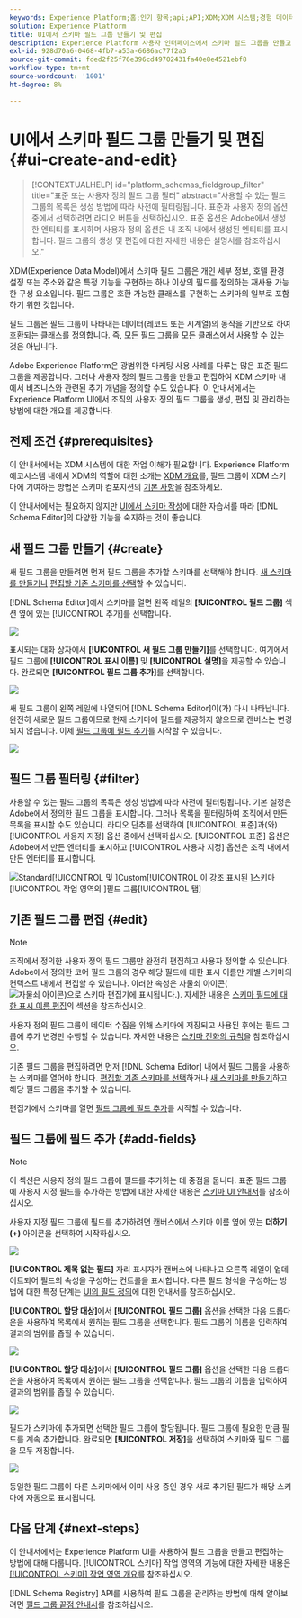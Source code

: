 ```yaml
---
keywords: Experience Platform;홈;인기 항목;api;API;XDM;XDM 시스템;경험 데이터 모델;데이터 모델;ui;작업 영역;필드 그룹;필드 그룹;
solution: Experience Platform
title: UI에서 스키마 필드 그룹 만들기 및 편집
description: Experience Platform 사용자 인터페이스에서 스키마 필드 그룹을 만들고 편집하는 방법을 알아봅니다.
exl-id: 928d70a6-0468-4fb7-a53a-6686ac77f2a3
source-git-commit: fded2f25f76e396cd49702431fa40e8e4521ebf8
workflow-type: tm+mt
source-wordcount: '1001'
ht-degree: 8%

---
```


# UI에서 스키마 필드 그룹 만들기 및 편집 {#ui-create-and-edit}

>[!CONTEXTUALHELP]
>id="platform_schemas_fieldgroup_filter"
>title="표준 또는 사용자 정의 필드 그룹 필터"
>abstract="사용할 수 있는 필드 그룹의 목록은 생성 방법에 따라 사전에 필터링됩니다. 표준과 사용자 정의 옵션 중에서 선택하려면 라디오 버튼을 선택하십시오. 표준 옵션은 Adobe에서 생성한 엔티티를 표시하며 사용자 정의 옵션은 내 조직 내에서 생성된 엔티티를 표시합니다. 필드 그룹의 생성 및 편집에 대한 자세한 내용은 설명서를 참조하십시오."

XDM(Experience Data Model)에서 스키마 필드 그룹은 개인 세부 정보, 호텔 환경 설정 또는 주소와 같은 특정 기능을 구현하는 하나 이상의 필드를 정의하는 재사용 가능한 구성 요소입니다. 필드 그룹은 호환 가능한 클래스를 구현하는 스키마의 일부로 포함하기 위한 것입니다.

필드 그룹은 필드 그룹이 나타내는 데이터(레코드 또는 시계열)의 동작을 기반으로 하여 호환되는 클래스를 정의합니다. 즉, 모든 필드 그룹을 모든 클래스에서 사용할 수 있는 것은 아닙니다.

Adobe Experience Platform은 광범위한 마케팅 사용 사례를 다루는 많은 표준 필드 그룹을 제공합니다. 그러나 사용자 정의 필드 그룹을 만들고 편집하여 XDM 스키마 내에서 비즈니스와 관련된 추가 개념을 정의할 수도 있습니다. 이 안내서에서는 Experience Platform UI에서 조직의 사용자 정의 필드 그룹을 생성, 편집 및 관리하는 방법에 대한 개요를 제공합니다.

## 전제 조건 {#prerequisites}

이 안내서에서는 XDM 시스템에 대한 작업 이해가 필요합니다. Experience Platform 에코시스템 내에서 XDM의 역할에 대한 소개는 [XDM 개요](../../home.md)를, 필드 그룹이 XDM 스키마에 기여하는 방법은 스키마 컴포지션의 [기본 사항](../../schema/composition.md)을 참조하세요.

이 안내서에서는 필요하지 않지만 [UI에서 스키마 작성](../../tutorials/create-schema-ui.md)에 대한 자습서를 따라 [!DNL Schema Editor]의 다양한 기능을 숙지하는 것이 좋습니다.

## 새 필드 그룹 만들기 {#create}

새 필드 그룹을 만들려면 먼저 필드 그룹을 추가할 스키마를 선택해야 합니다. [새 스키마를 만들거나](./schemas.md#create) [편집할 기존 스키마를 선택](./schemas.md#edit)할 수 있습니다.

[!DNL Schema Editor]에서 스키마를 열면 왼쪽 레일의 **[!UICONTROL 필드 그룹]** 섹션 옆에 있는 [!UICONTROL 추가]를 선택합니다.

![](../../images/ui/resources/field-groups/add-field-group.png)

표시되는 대화 상자에서 **[!UICONTROL 새 필드 그룹 만들기]**&#x200B;를 선택합니다. 여기에서 필드 그룹에 **[!UICONTROL 표시 이름]** 및 **[!UICONTROL 설명]**&#x200B;을 제공할 수 있습니다. 완료되면 **[!UICONTROL 필드 그룹 추가]**&#x200B;를 선택합니다.

![](../../images/ui/resources/field-groups/create-field-group.png)

새 필드 그룹이 왼쪽 레일에 나열되어 [!DNL Schema Editor]이(가) 다시 나타납니다. 완전히 새로운 필드 그룹이므로 현재 스키마에 필드를 제공하지 않으므로 캔버스는 변경되지 않습니다. 이제 [필드 그룹에 필드 추가](#add-fields)를 시작할 수 있습니다.

![](../../images/ui/resources/field-groups/field-group-added.png)

## 필드 그룹 필터링 {#filter}

사용할 수 있는 필드 그룹의 목록은 생성 방법에 따라 사전에 필터링됩니다. 기본 설정은 Adobe에서 정의한 필드 그룹을 표시합니다. 그러나 목록을 필터링하여 조직에서 만든 목록을 표시할 수도 있습니다. 라디오 단추를 선택하여 [!UICONTROL 표준]과(와) [!UICONTROL 사용자 지정] 옵션 중에서 선택하십시오. [!UICONTROL 표준] 옵션은 Adobe에서 만든 엔터티를 표시하고 [!UICONTROL 사용자 지정] 옵션은 조직 내에서 만든 엔터티를 표시합니다.

![Standard[!UICONTROL  및 ]Custom[!UICONTROL 이 강조 표시된 ]스키마[!UICONTROL  작업 영역의 ]필드 그룹[!UICONTROL  탭]](../../images/ui/resources/field-groups/standard-and-custom-field-groups.png)

## 기존 필드 그룹 편집 {#edit}

>[!NOTE]
>
>조직에서 정의한 사용자 정의 필드 그룹만 완전히 편집하고 사용자 정의할 수 있습니다. Adobe에서 정의한 코어 필드 그룹의 경우 해당 필드에 대한 표시 이름만 개별 스키마의 컨텍스트 내에서 편집할 수 있습니다. 이러한 속성은 자물쇠 아이콘(![자물쇠 아이콘)으로 스키마 편집기에 표시됩니다.](/help/images/icons/lock-closed.png)). 자세한 내용은 [스키마 필드에 대한 표시 이름 편집](./schemas.md#display-names)의 섹션을 참조하십시오.
>
>사용자 정의 필드 그룹이 데이터 수집을 위해 스키마에 저장되고 사용된 후에는 필드 그룹에 추가 변경만 수행할 수 있습니다. 자세한 내용은 [스키마 진화의 규칙](../../schema/composition.md#evolution)을 참조하십시오.

기존 필드 그룹을 편집하려면 먼저 [!DNL Schema Editor] 내에서 필드 그룹을 사용하는 스키마를 열어야 합니다. [편집할 기존 스키마를 선택](./schemas.md#edit)하거나 [새 스키마를 만들기](./schemas.md#create)하고 해당 필드 그룹을 추가할 수 있습니다.

편집기에서 스키마를 열면 [필드 그룹에 필드 추가](#add-fields)를 시작할 수 있습니다.

## 필드 그룹에 필드 추가 {#add-fields}

>[!NOTE]
>
>이 섹션은 사용자 정의 필드 그룹에 필드를 추가하는 데 중점을 둡니다. 표준 필드 그룹에 사용자 지정 필드를 추가하는 방법에 대한 자세한 내용은 [스키마 UI 안내서](./schemas.md#custom-fields-for-standard-groups)를 참조하십시오.

사용자 지정 필드 그룹에 필드를 추가하려면 캔버스에서 스키마 이름 옆에 있는 **더하기(+)** 아이콘을 선택하여 시작하십시오.

![](../../images/ui/resources/field-groups/add-field.png)

**[!UICONTROL 제목 없는 필드]** 자리 표시자가 캔버스에 나타나고 오른쪽 레일이 업데이트되어 필드의 속성을 구성하는 컨트롤을 표시합니다. 다른 필드 형식을 구성하는 방법에 대한 특정 단계는 [UI의 필드 정의](../fields/overview.md#define)에 대한 안내서를 참조하십시오.

**[!UICONTROL 할당 대상]**&#x200B;에서 **[!UICONTROL 필드 그룹]** 옵션을 선택한 다음 드롭다운을 사용하여 목록에서 원하는 필드 그룹을 선택합니다. 필드 그룹의 이름을 입력하여 결과의 범위를 좁힐 수 있습니다.

![](../../images/ui/resources/field-groups/select-field-group.png)

**[!UICONTROL 할당 대상]**&#x200B;에서 **[!UICONTROL 필드 그룹]** 옵션을 선택한 다음 드롭다운을 사용하여 목록에서 원하는 필드 그룹을 선택합니다. 필드 그룹의 이름을 입력하여 결과의 범위를 좁힐 수 있습니다.

![](../../images/ui/resources/field-groups/select-field-group.png)

필드가 스키마에 추가되면 선택한 필드 그룹에 할당됩니다. 필드 그룹에 필요한 만큼 필드를 계속 추가합니다. 완료되면 **[!UICONTROL 저장]**&#x200B;을 선택하여 스키마와 필드 그룹을 모두 저장합니다.

![](../../images/ui/resources/field-groups/complete-field-group.png)

동일한 필드 그룹이 다른 스키마에서 이미 사용 중인 경우 새로 추가된 필드가 해당 스키마에 자동으로 표시됩니다.

## 다음 단계 {#next-steps}

이 안내서에서는 Experience Platform UI를 사용하여 필드 그룹을 만들고 편집하는 방법에 대해 다룹니다. [!UICONTROL 스키마] 작업 영역의 기능에 대한 자세한 내용은 [[!UICONTROL 스키마] 작업 영역 개요](../overview.md)를 참조하십시오.

[!DNL Schema Registry] API를 사용하여 필드 그룹을 관리하는 방법에 대해 알아보려면 [필드 그룹 끝점 안내서](../../api/field-groups.md)를 참조하십시오.
